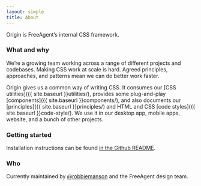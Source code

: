 ```yaml
---
layout: simple
title: About
---
```


Origin is FreeAgent’s internal CSS framework.

### What and why

We’re a growing team working across a range of different projects and codebases. Making CSS work at scale is hard. Agreed principles, approaches, and patterns mean we can do better work faster.

Origin gives us a common way of writing CSS. It consumes our [CSS utilities]({{ site.baseurl }}utilities/), provides some plug-and-play [components]({{ site.baseurl }}components/), and also documents our [principles]({{ site.baseurl }}principles/) and HTML and CSS [code styles]({{ site.baseurl }}code-style/). We use it in our desktop app, mobile apps, website, and a bunch of other projects.

### Getting started

Installation instructions can be found [in the Github README](https://github.com/fac/origin/blob/master/README.md#install).


### Who

Currently maintained by [@robbiemanson](https://twitter.com/robbiemanson) and the FreeAgent design team.
